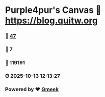 # Purple4pur's Canvas :link: https://blog.quitw.org 
### :page_facing_up: [47](https://blog.quitw.org/tag.html) 
### :speech_balloon: 7 
### :hibiscus: 119191 
### :alarm_clock: 2025-10-13 12:13:27 
### Powered by :heart: [Gmeek](https://github.com/Meekdai/Gmeek)
